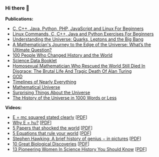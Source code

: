 ### Hi there 👋

<!--
**manjunath5496/manjunath5496** is a ✨ _special_ ✨ repository because its `README.md` (this file) appears on your GitHub profile.

Here are some ideas to get you started:

- 🔭 I’m currently working on ...
- 🌱 I’m currently learning ...
- 👯 I’m looking to collaborate on ...
- 🤔 I’m looking for help with ...
- 💬 Ask me about ...
- 📫 How to reach me: ...
- 😄 Pronouns: ...
- ⚡ Fun fact: ...
-->


<p><strong>Publications:</strong></p>

<ul>
<li class="AHFaub"><a title="C, C++, Java, Python, PHP, JavaScript and Linux For Beginners" href="https://play.google.com/store/books/details/Manjunath_R_C_C_Java_Python_PHP_JavaScript_and_Lin?id=xnTcDwAAQBAJ&amp;hl=en_US">C, C++, Java, Python, PHP, JavaScript and Linux For Beginners</a></li>
<li class="AHFaub"><a title="Linux Commands, C, C++, Java and Python Exercises For Beginners" href="https://play.google.com/store/books/details/Manjunath_R_Linux_Commands_C_C_Java_and_Python_Exe?id=FVDZDwAAQBAJ&amp;hl=en_US">Linux Commands, C, C++, Java and Python Exercises For Beginners</a></li>
<li class="AHFaub"><a title="Understanding the Universe: Quarks, Leptons and the Big Bang" href="https://play.google.com/store/books/details/Manjunath_R_Understanding_the_Universe?id=uyXXDwAAQBAJ&amp;hl=en_US">Understanding the Universe: Quarks, Leptons and the Big Bang</a></li>
<li class="AHFaub"><a title="A Mathematician's Journey to the Edge of the Universe: What&rsquo;s the Ultimate Question?" href="https://play.google.com/store/books/details/Manjunath_R_A_Mathematician_s_Journey_to_the_Edge?id=RsPRDwAAQBAJ&amp;hl=en_US">A Mathematician's Journey to the Edge of the Universe: What&rsquo;s the Ultimate Question?</a></li>
<li class="AHFaub"><a title="100 People Who Changed History and the World" href="https://play.google.com/store/books/details/Manjunath_R_100_People_Who_Changed_History_and_the?id=cfsPEAAAQBAJ&amp;hl=en_US">100 People Who Changed History and the World</a></li>
<li class="AHFaub"><a title="Science Data Booklet" href="https://play.google.com/store/books/details/Manjunath_R_Science_Data_Booklet?id=ZG3wDwAAQBAJ&amp;hl=en_US">Science Data Booklet</a></li>
<li class="AHFaub"><a title="Homosexual Mathematician Who Rescued the World Still Died In Disgrace: The Brutal Life And Tragic Death Of Alan Turing" href="https://play.google.com/store/books/details/Manjunath_R_Homosexual_Mathematician_Who_Rescued_t?id=O3XTDwAAQBAJ&amp;hl=en_US">Homosexual Mathematician Who Rescued the World Still Died In Disgrace: The Brutal Life And Tragic Death Of Alan Turing</a></li>
<li class="AHFaub"><a title="GOD" href="https://play.google.com/store/books/details/Manjunath_R_GOD?id=ldzyDwAAQBAJ&amp;hl=en_US">GOD</a></li>
<li class="AHFaub"><a title="Timelines of Nearly Everything" href="https://play.google.com/store/books/details/Manjunath_R_Timelines_of_Nearly_Everything?id=17I2EAAAQBAJ&amp;hl=en_US">Timelines of Nearly Everything</a></li>
<li class="AHFaub"><a title="Mathematical Universe" href="https://play.google.com/store/books/details/Manjunath_R_Mathematical_Universe?id=WGk8EAAAQBAJ&amp;hl=en_US">Mathematical Universe</a></li>
 <li class="AHFaub"><a title="Surprising Things About the Universe" href="https://play.google.com/store/books/details/Manjunath_R_Surprising_Things_About_the_Universe?id=Lt4_EAAAQBAJ&hl=en_US">Surprising Things About the Universe</a></li> 
 
  <li class="AHFaub"><a title="The History of the Universe in 1000 Words or Less" href="https://play.google.com/store/books/details/Manjunath_R_The_History_of_the_Universe_in_1000_Wo?id=3tVCEAAAQBAJ&hl=en_US"> The History of the Universe in 1000 Words or Less</a></li> 
 
 
 
</ul>

<p><strong>Videos:</strong></p>

<ul>
<li class="AHFaub"><a title="E = mc squared stated clearly" href="https://www.youtube.com/watch?v=ZDgNqb3_ajc">E = mc squared stated clearly</a> [<a title="E = mc squared stated clearly" href="https://github.com/manjunath5496/manjunath5496/blob/main/2.pdf">PDF</a>] </li>
 <li class="AHFaub"><a title="Why E = hυ?" href="https://www.youtube.com/watch?v=5FW3RcLtdaI">Why E = hυ?</a> [<a title="Why E = hυ?" href="https://github.com/manjunath5496/manjunath5496/blob/main/1.pdf">PDF</a>]</li>
  <li class="AHFaub"><a title="5 Papers that shocked the world" href="https://www.youtube.com/watch?v=9ejCcy_xOsY">5 Papers that shocked the world</a> [<a title="5 Papers that shocked the world" href="https://github.com/manjunath5496/manjunath5496/blob/main/3.pdf">PDF</a>]</li>
 
   <li class="AHFaub"><a title="5 Equations that rule your world" href="https://www.youtube.com/watch?v=3YAd2pe6eGE">5 Equations that rule your world</a> [<a title="5 Equations that rule your world" href="https://github.com/manjunath5496/manjunath5496/blob/main/4.pdf">PDF</a>]</li>
 
<li class="AHFaub"><a title="Stephen Hawking: A brief history of genius − in pictures" href="https://www.youtube.com/watch?v=KW2IM-m9pNA">Stephen Hawking: A brief history of genius − in pictures</a> [<a title="Stephen Hawking: A brief history of genius − in pictures" href="https://github.com/manjunath5496/manjunath5496/blob/main/5.pdf">PDF</a>]</li>
 
 <li class="AHFaub"><a title="10 Great Biological Discoveries" href="https://www.youtube.com/watch?v=4CmS_LAUCWk">10 Great Biological Discoveries</a> [<a title="10 Great Biological Discoveries" href="https://github.com/manjunath5496/manjunath5496/blob/main/6.pdf">PDF</a>]</li>
 
 <li class="AHFaub"><a title="13 Pioneering Women In Science History You Should Know" href="https://www.youtube.com/watch?v=Cyw9Lp76iUo">13 Pioneering Women In Science History You Should Know</a> [<a title="13 Pioneering Women In Science History You Should Know" href="https://github.com/manjunath5496/manjunath5496/blob/main/7.pdf">PDF</a>]</li>
 
 </ul>
 






